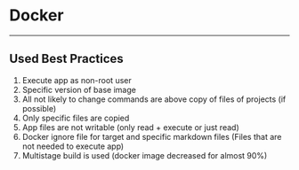 # Docker

---

## Used Best Practices

1. Execute app as non-root user
2. Specific version of base image
3. All not likely to change commands are above copy of files of projects (if possible)
4. Only specific files are copied
5. App files are not writable (only read + execute or just read)
6. Docker ignore file for target and specific markdown files (Files that are not needed to execute app)
7. Multistage build is used (docker image decreased for almost 90%)
